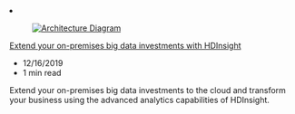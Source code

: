 <!-- This file is automatically generated by build/architectures/build_index.py. Any updates will be lost. -->

<!-- markdownlint-disable MD033 -->

<li class="grid-item item-column" data-categories="Analytics ">
<article class="card">
    <div class="card-header has-margin-bottom-none" aria-hidden="true">
        <figure class="image diagram has-height-175 has-overflow-hidden level">
            <a href="/azure/architecture/solution-ideas/articles/extend-your-on-premises-big-data-investments-with-hdinsight"><img src="/azure/architecture/browse/thumbs/extend-your-on-premises-big-data-investments-with-hdinsight.png" class="diagram" alt="Architecture Diagram" data-linktype="relative-path"></a>
        </figure>
    </div>
    <div class="card-content">
        <a class="card-content-title has-margin-top-none" href="/azure/architecture/solution-ideas/articles/extend-your-on-premises-big-data-investments-with-hdinsight">
            <p>Extend your on-premises big data investments with HDInsight</p>
        </a>
        <ul class="card-content-metadata">
            <li>12/16/2019</li>
            <li>1 min read</li>
        </ul>
        <p class="card-content-description">Extend your on-premises big data investments to the cloud and transform your business using the advanced analytics capabilities of HDInsight.</p>
        <div class="bottom-to-top-fade is-hidden-mobile"></div>
    </div>
</article>
</li>
